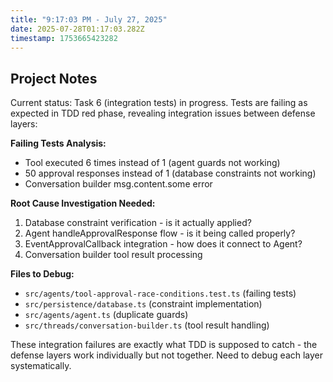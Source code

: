 ```yaml
---
title: "9:17:03 PM - July 27, 2025"
date: 2025-07-28T01:17:03.282Z
timestamp: 1753665423282
---
```


## Project Notes

Current status: Task 6 (integration tests) in progress. Tests are failing as expected in TDD red phase, revealing integration issues between defense layers:

**Failing Tests Analysis:**
- Tool executed 6 times instead of 1 (agent guards not working)
- 50 approval responses instead of 1 (database constraints not working) 
- Conversation builder msg.content.some error

**Root Cause Investigation Needed:**
1. Database constraint verification - is it actually applied?
2. Agent handleApprovalResponse flow - is it being called properly?
3. EventApprovalCallback integration - how does it connect to Agent?
4. Conversation builder tool result processing

**Files to Debug:**
- `src/agents/tool-approval-race-conditions.test.ts` (failing tests)
- `src/persistence/database.ts` (constraint implementation)
- `src/agents/agent.ts` (duplicate guards)
- `src/threads/conversation-builder.ts` (tool result handling)

These integration failures are exactly what TDD is supposed to catch - the defense layers work individually but not together. Need to debug each layer systematically.
